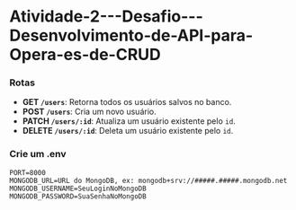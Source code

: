 # Atividade-2---Desafio---Desenvolvimento-de-API-para-Opera-es-de-CRUD

### Rotas

- **GET `/users`**: Retorna todos os usuários salvos no banco.
- **POST `/users`**: Cria um novo usuário.
- **PATCH `/users/:id`**: Atualiza um usuário existente pelo `id`.
- **DELETE `/users/:id`**: Deleta um usuário existente pelo `id`.

### Crie um .env
   ```env
   PORT=8000
   MONGODB_URL=URL do MongoDB, ex: mongodb+srv://#####.#####.mongodb.net
   MONGODB_USERNAME=SeuLoginNoMongoDB
   MONGODB_PASSWORD=SuaSenhaNoMongoDB
   ```
